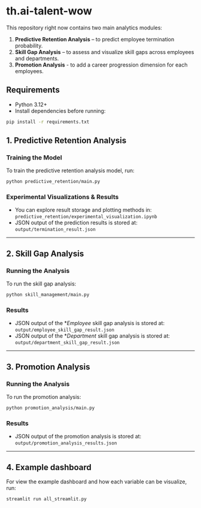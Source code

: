 # th.ai-talent-wow

This repository right now contains two main analytics modules:
1. **Predictive Retention Analysis** – to predict employee termination probability.
2. **Skill Gap Analysis** – to assess and visualize skill gaps across employees and departments.
3. **Promotion Analysis** - to add a career progression dimension for each employees.

## Requirements
- Python 3.12+
- Install dependencies before running:
```bash
pip install -r requirements.txt
```

## 1. Predictive Retention Analysis
### Training the Model
To train the predictive retention analysis model, run:
```bash
python predictive_retention/main.py
```

### Experimental Visualizations & Results
- You can explore result storage and plotting methods in:
  ```predictive_retention/experimental_visualization.ipynb```
- JSON output of the prediction results is stored at:
  ```output/termination_result.json```

---

## 2. Skill Gap Analysis
### Running the Analysis
To run the skill gap analysis:
```bash
python skill_management/main.py
```

### Results
- JSON output of the **Employee* skill gap analysis is stored at:
  ```output/employee_skill_gap_result.json```
- JSON output of the **Department* skill gap analysis is stored at:
  ```output/department_skill_gap_result.json```

---

## 3. Promotion Analysis
### Running the Analysis
To run the promotion analysis:
```bash
python promotion_analysis/main.py
```

### Results
- JSON output of the promotion analysis is stored at:
  ```output/promotion_analysis_results.json```

---

## 4. Example dashboard 
For view the example dashboard and how each variable can be visualize, run:
```bash
streamlit run all_streamlit.py
```